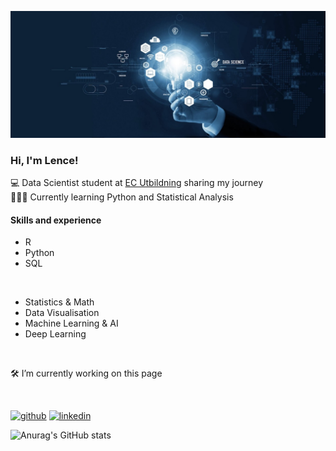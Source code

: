 ![Data Scientist student](https://github.com/lencemajzovska/lencemajzovska/blob/main/1678727160674.jpg)

### Hi, I'm Lence!

💻 Data Scientist student at [EC Utbildning](https://ecutbildning.se/utbildningar/data-scientist/) sharing my journey<br/>
👩🏼‍🎓 Currently learning Python and Statistical Analysis<br/>


#### Skills and experience
* R
* Python
* SQL
<br/>

* Statistics & Math
* Data Visualisation
* Machine Learning & AI
* Deep Learning
<br/>
 
🛠️ I’m currently working on this page

<br/>

[<img src='https://cdn.jsdelivr.net/npm/simple-icons@3.0.1/icons/github.svg' alt='github' height='40'>](https://github.com/lencemajzovska)  [<img src='https://cdn.jsdelivr.net/npm/simple-icons@3.0.1/icons/linkedin.svg' alt='linkedin' height='40'>](https://www.linkedin.com/in/www.linkedin.com/in/lence-majzovska-9837702a7/)  

![Anurag's GitHub stats](https://github-readme-stats.vercel.app/api?username=lencemajzovska&show_icons=true&theme=transparent)




